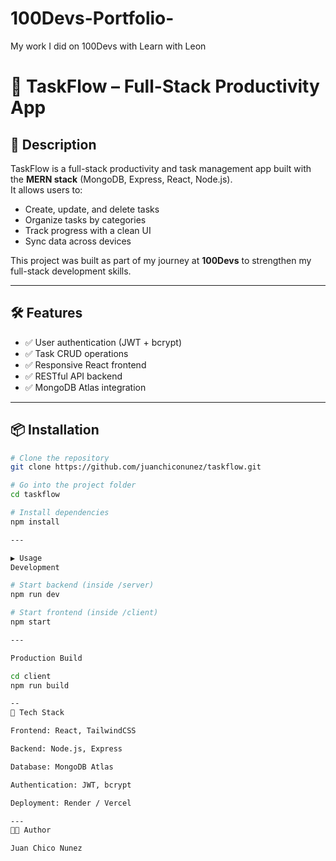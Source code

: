 # 100Devs-Portfolio-
My work I did on 100Devs with Learn with Leon 

# 🚀 TaskFlow – Full-Stack Productivity App

## 📖 Description
TaskFlow is a full-stack productivity and task management app built with the **MERN stack** (MongoDB, Express, React, Node.js).  
It allows users to:
- Create, update, and delete tasks
- Organize tasks by categories
- Track progress with a clean UI
- Sync data across devices

This project was built as part of my journey at **100Devs** to strengthen my full-stack development skills.

---

## 🛠️ Features
- ✅ User authentication (JWT + bcrypt)
- ✅ Task CRUD operations
- ✅ Responsive React frontend
- ✅ RESTful API backend
- ✅ MongoDB Atlas integration

---

## 📦 Installation

```bash
# Clone the repository
git clone https://github.com/juanchiconunez/taskflow.git

# Go into the project folder
cd taskflow

# Install dependencies
npm install

---

▶️ Usage
Development

# Start backend (inside /server)
npm run dev

# Start frontend (inside /client)
npm start

---

Production Build

cd client
npm run build

--
🧰 Tech Stack

Frontend: React, TailwindCSS

Backend: Node.js, Express

Database: MongoDB Atlas

Authentication: JWT, bcrypt

Deployment: Render / Vercel

---
👨‍💻 Author

Juan Chico Nunez



